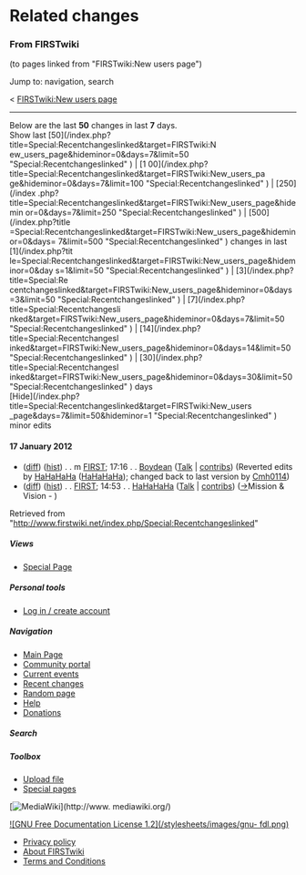 

# Related changes

### From FIRSTwiki

(to pages linked from "FIRSTwiki:New users page")

Jump to: navigation, search

&lt; [FIRSTwiki:New users
page](/index.php?title=FIRSTwiki:New_users_page&redirect=no "FIRSTwiki:New
users page" )  

* * *

Below are the last **50** changes in last **7** days.  
Show last [50](/index.php?title=Special:Recentchangeslinked&target=FIRSTwiki:N
ew_users_page&hideminor=0&days=7&limit=50 "Special:Recentchangeslinked" ) | [1
00](/index.php?title=Special:Recentchangeslinked&target=FIRSTwiki:New_users_pa
ge&hideminor=0&days=7&limit=100 "Special:Recentchangeslinked" ) | [250](/index
.php?title=Special:Recentchangeslinked&target=FIRSTwiki:New_users_page&hidemin
or=0&days=7&limit=250 "Special:Recentchangeslinked" ) | [500](/index.php?title
=Special:Recentchangeslinked&target=FIRSTwiki:New_users_page&hideminor=0&days=
7&limit=500 "Special:Recentchangeslinked" ) changes in last [1](/index.php?tit
le=Special:Recentchangeslinked&target=FIRSTwiki:New_users_page&hideminor=0&day
s=1&limit=50 "Special:Recentchangeslinked" ) | [3](/index.php?title=Special:Re
centchangeslinked&target=FIRSTwiki:New_users_page&hideminor=0&days=3&limit=50
"Special:Recentchangeslinked" ) | [7](/index.php?title=Special:Recentchangesli
nked&target=FIRSTwiki:New_users_page&hideminor=0&days=7&limit=50
"Special:Recentchangeslinked" ) | [14](/index.php?title=Special:Recentchangesl
inked&target=FIRSTwiki:New_users_page&hideminor=0&days=14&limit=50
"Special:Recentchangeslinked" ) | [30](/index.php?title=Special:Recentchangesl
inked&target=FIRSTwiki:New_users_page&hideminor=0&days=30&limit=50
"Special:Recentchangeslinked" ) days  
[Hide](/index.php?title=Special:Recentchangeslinked&target=FIRSTwiki:New_users
_page&days=7&limit=50&hideminor=1 "Special:Recentchangeslinked" ) minor edits

#### 17 January 2012

  * ([diff](/index.php?title=FIRST&curid=671&diff=88381&oldid=88374 "FIRST" )) ([hist](/index.php?title=FIRST&curid=671&action=history "FIRST" )) . . m [FIRST](/index.php/FIRST "FIRST" ); 17:16 . . [Boydean](/index.php/User:Boydean "User:Boydean" ) ([Talk](/index.php?title=User_talk:Boydean&action=edit "User talk:Boydean" ) | [contribs](/index.php?title=Special:Contributions&target=Boydean "Special:Contributions" )) (Reverted edits by [HaHaHaHa](/index.php/Special:Contributions/HaHaHaHa "Special:Contributions/HaHaHaHa" ) ([HaHaHaHa](/index.php?title=User_talk:HaHaHaHa&action=edit "User talk:HaHaHaHa" )); changed back to last version by [Cmh0114](/index.php/User:Cmh0114 "User:Cmh0114" ))
  * ([diff](/index.php?title=FIRST&curid=671&diff=88374&oldid=79793 "FIRST" )) ([hist](/index.php?title=FIRST&curid=671&action=history "FIRST" )) . . [FIRST](/index.php/FIRST "FIRST" ); 14:53 . . [HaHaHaHa](/index.php?title=User:HaHaHaHa&action=edit "User:HaHaHaHa" ) ([Talk](/index.php?title=User_talk:HaHaHaHa&action=edit "User talk:HaHaHaHa" ) | [contribs](/index.php?title=Special:Contributions&target=HaHaHaHa "Special:Contributions" )) ([→](/index.php/FIRST#Mission_.26_Vision "FIRST" )Mission &amp; Vision - )

Retrieved from
"<http://www.firstwiki.net/index.php/Special:Recentchangeslinked>"

##### Views

  * [Special Page](/index.php/Special:Recentchangeslinked/FIRSTwiki:New_users_page)

##### Personal tools

  * [Log in / create account](/index.php?title=Special:Userlogin&returnto=Special:Recentchangeslinked)

[](/index.php/Main_Page "Main Page" )

##### Navigation

  * [Main Page](/index.php/Main_Page)
  * [Community portal](/index.php/FIRSTwiki:Community_portal)
  * [Current events](/index.php/Current_events)
  * [Recent changes](/index.php/Special:Recentchanges)
  * [Random page](/index.php/Special:Random)
  * [Help](/index.php/FIRSTwiki:Help)
  * [Donations](/index.php/FIRSTwiki:Site_support)

##### Search



##### Toolbox

  * [Upload file](/index.php/Special:Upload)
  * [Special pages](/index.php/Special:Specialpages)

[![MediaWiki](/skins/common/images/poweredby_mediawiki_88x31.png)](http://www.
mediawiki.org/)

[![GNU Free Documentation License 1.2](/stylesheets/images/gnu-
fdl.png)](http://www.gnu.org/copyleft/fdl.html)

  * [Privacy policy](/index.php/FIRSTwiki:Privacy_policy "FIRSTwiki:Privacy policy" )
  * [About FIRSTwiki](/index.php/FIRSTwiki:About "FIRSTwiki:About" )
  * [Terms and Conditions](/index.php/FIRSTwiki:Terms_and_conditions "FIRSTwiki:Terms and conditions" )

